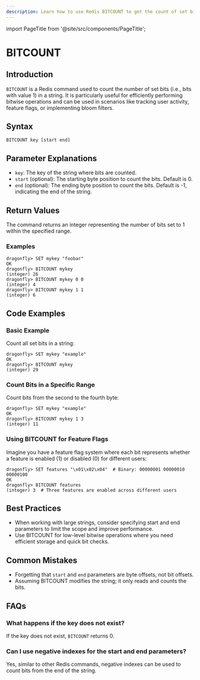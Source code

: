 ```yaml
---
description: Learn how to use Redis BITCOUNT to get the count of set bits in a string.
---
```


import PageTitle from '@site/src/components/PageTitle';

# BITCOUNT

<PageTitle title="Redis BITCOUNT Explained (Better Than Official Docs)" />

## Introduction

`BITCOUNT` is a Redis command used to count the number of set bits (i.e., bits with value 1) in a string. It is particularly useful for efficiently performing bitwise operations and can be used in scenarios like tracking user activity, feature flags, or implementing bloom filters.

## Syntax

```plaintext
BITCOUNT key [start end]
```

## Parameter Explanations

- `key`: The key of the string where bits are counted.
- `start` (optional): The starting byte position to count the bits. Default is 0.
- `end` (optional): The ending byte position to count the bits. Default is -1, indicating the end of the string.

## Return Values

The command returns an integer representing the number of bits set to 1 within the specified range.

### Examples

```cli
dragonfly> SET mykey "foobar"
OK
dragonfly> BITCOUNT mykey
(integer) 26
dragonfly> BITCOUNT mykey 0 0
(integer) 4
dragonfly> BITCOUNT mykey 1 1
(integer) 6
```

## Code Examples

### Basic Example

Count all set bits in a string:

```cli
dragonfly> SET mykey "example"
OK
dragonfly> BITCOUNT mykey
(integer) 29
```

### Count Bits in a Specific Range

Count bits from the second to the fourth byte:

```cli
dragonfly> SET mykey "example"
OK
dragonfly> BITCOUNT mykey 1 3
(integer) 11
```

### Using BITCOUNT for Feature Flags

Imagine you have a feature flag system where each bit represents whether a feature is enabled (1) or disabled (0) for different users:

```cli
dragonfly> SET features "\x01\x02\x04"  # Binary: 00000001 00000010 00000100
OK
dragonfly> BITCOUNT features
(integer) 3  # Three features are enabled across different users
```

## Best Practices

- When working with large strings, consider specifying start and end parameters to limit the scope and improve performance.
- Use BITCOUNT for low-level bitwise operations where you need efficient storage and quick bit checks.

## Common Mistakes

- Forgetting that `start` and `end` parameters are byte offsets, not bit offsets.
- Assuming BITCOUNT modifies the string; it only reads and counts the bits.

## FAQs

### What happens if the key does not exist?

If the key does not exist, `BITCOUNT` returns 0.

### Can I use negative indexes for the start and end parameters?

Yes, similar to other Redis commands, negative indexes can be used to count bits from the end of the string.
